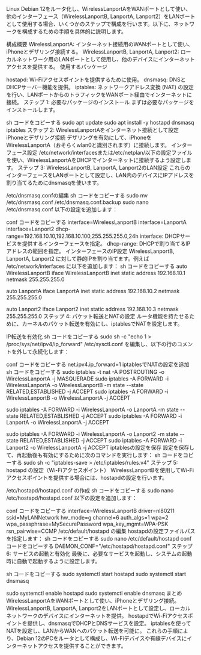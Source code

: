 Linux Debian 12をルータ化し、WirelessLanportAをWANポートとして使い、他のインターフェース（WirelessLanportB, LanportA, Lanport2）をLANポートとして使用する場合、いくつかのステップで構成を行います。以下に、ネットワークを構成するための手順を具体的に説明します。

構成概要
WirelessLanportA: インターネット接続用のWANポートとして使い、iPhoneとデザリング接続する。
WirelessLanportB, LanportA, Lanport2: ローカルネットワーク用のLANポートとして使用し、他のデバイスにインターネットアクセスを提供する。
使用するパッケージ

hostapd: Wi-Fiアクセスポイントを提供するために使用。
dnsmasq: DNSとDHCPサーバー機能を提供。
iptables: ネットワークアドレス変換 (NAT) の設定を行い、LANポートからのトラフィックをWANポート経由でインターネットに接続。
ステップ 1: 必要なパッケージのインストール
まずは必要なパッケージをインストールします。

sh
コードをコピーする
sudo apt update
sudo apt install -y hostapd dnsmasq iptables
ステップ 2: WirelessLanportAをインターネット接続として設定
iPhoneとデザリング接続
デザリングを有効にして、iPhoneをWirelessLanportA（おそらくwlan0と識別されます）に接続します。
インターフェース設定
/etc/network/interfacesまたは/etc/netplan/以下の設定ファイルを使い、WirelessLanportAをDHCPでインターネットに接続するよう設定します。
ステップ 3: WirelessLanportB, LanportA, Lanport2のLAN設定
これらのインターフェースをLANポートとして設定し、LAN内のデバイスにIPアドレスを割り当てるためにdnsmasqを使います。

/etc/dnsmasq.confの編集
sh
コードをコピーする
sudo mv /etc/dnsmasq.conf /etc/dnsmasq.conf.backup
sudo nano /etc/dnsmasq.conf
以下の設定を追加します：

conf
コードをコピーする
interface=WirelessLanportB
interface=LanportA
interface=Lanport2
dhcp-range=192.168.10.10,192.168.10.100,255.255.255.0,24h
interface: DHCPサービスを提供するインターフェースを指定。
dhcp-range: DHCPで割り当てるIPアドレスの範囲を指定。
インターフェースのIP設定
WirelessLanportB, LanportA, Lanport2 に対して静的IPを割り当てます。例えば /etc/network/interfaces に以下を追加します：
sh
コードをコピーする
auto WirelessLanportB
iface WirelessLanportB inet static
    address 192.168.10.1
    netmask 255.255.255.0

auto LanportA
iface LanportA inet static
    address 192.168.10.2
    netmask 255.255.255.0

auto Lanport2
iface Lanport2 inet static
    address 192.168.10.3
    netmask 255.255.255.0
ステップ 4: パケット転送とNATの設定
ルータ機能を持たせるために、カーネルのパケット転送を有効にし、iptablesでNATを設定します。

IP転送を有効化
sh
コードをコピーする
sudo sh -c "echo 1 > /proc/sys/net/ipv4/ip_forward"
/etc/sysctl.conf を編集し、以下の行のコメントを外して永続化します：

conf
コードをコピーする
net.ipv4.ip_forward=1
iptablesでNATの設定を追加
sh
コードをコピーする
sudo iptables -t nat -A POSTROUTING -o WirelessLanportA -j MASQUERADE
sudo iptables -A FORWARD -i WirelessLanportA -o WirelessLanportB -m state --state RELATED,ESTABLISHED -j ACCEPT
sudo iptables -A FORWARD -i WirelessLanportB -o WirelessLanportA -j ACCEPT

sudo iptables -A FORWARD -i WirelessLanportA -o LanportA -m state --state RELATED,ESTABLISHED -j ACCEPT
sudo iptables -A FORWARD -i LanportA -o WirelessLanportA -j ACCEPT

sudo iptables -A FORWARD -i WirelessLanportA -o Lanport2 -m state --state RELATED,ESTABLISHED -j ACCEPT
sudo iptables -A FORWARD -i Lanport2 -o WirelessLanportA -j ACCEPT
iptablesの設定を保存 設定を保存して、再起動後も有効にするために次のコマンドを実行します：
sh
コードをコピーする
sudo sh -c "iptables-save > /etc/iptables/rules.v4"
ステップ 5: hostapd の設定（Wi-Fiアクセスポイント）
WirelessLanportBを使用してWi-Fiアクセスポイントを提供する場合には、hostapdの設定を行います。

/etc/hostapd/hostapd.conf の作成
sh
コードをコピーする
sudo nano /etc/hostapd/hostapd.conf
以下の設定を追加します：

conf
コードをコピーする
interface=WirelessLanportB
driver=nl80211
ssid=MyLANNetwork
hw_mode=g
channel=6
auth_algs=1
wpa=2
wpa_passphrase=MySecurePassword
wpa_key_mgmt=WPA-PSK
rsn_pairwise=CCMP
/etc/default/hostapd の編集 hostapdの設定ファイルパスを指定します：
sh
コードをコピーする
sudo nano /etc/default/hostapd
conf
コードをコピーする
DAEMON_CONF="/etc/hostapd/hostapd.conf"
ステップ 6: サービスの起動と有効化
最後に、必要なサービスを起動し、システムの起動時に自動で起動するように設定します。

sh
コードをコピーする
sudo systemctl start hostapd
sudo systemctl start dnsmasq

sudo systemctl enable hostapd
sudo systemctl enable dnsmasq
まとめ
WirelessLanportAをWANポートとして使い、iPhoneとデザリング接続。
WirelessLanportB, LanportA, Lanport2をLANポートとして設定し、ローカルネットワークのデバイスにインターネットを提供。
hostapdでWi-Fiアクセスポイントを提供し、dnsmasqでDHCPとDNSサービスを設定。
iptablesを使ってNATを設定し、LANからWANへのパケット転送を可能に。
これらの手順により、Debian 12のPCをルータとして構成し、Wi-Fiデバイスや有線デバイスにインターネットアクセスを提供することができます。

